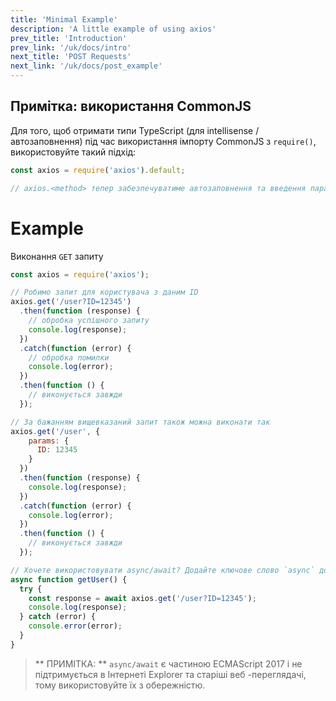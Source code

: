 ```yaml
---
title: 'Minimal Example'
description: 'A little example of using axios'
prev_title: 'Introduction'
prev_link: '/uk/docs/intro'
next_title: 'POST Requests'
next_link: '/uk/docs/post_example'
---
```


## Примітка: використання CommonJS
Для того, щоб отримати типи TypeScript (для intellisense / автозаповнення) під час використання імпорту CommonJS з `require()`, використовуйте такий підхід:

```js
const axios = require('axios').default;

// axios.<method> тепер забезпечуватиме автозаповнення та введення параметрів
```

# Example

Виконання `GET` запиту

```js
const axios = require('axios');

// Робимо запит для користувача з даним ID
axios.get('/user?ID=12345')
  .then(function (response) {
    // обробка успішного запиту
    console.log(response);
  })
  .catch(function (error) {
    // обробка помилки
    console.log(error);
  })
  .then(function () {
    // виконується завжди
  });

// За бажанням вищевказаний запит також можна виконати так
axios.get('/user', {
    params: {
      ID: 12345
    }
  })
  .then(function (response) {
    console.log(response);
  })
  .catch(function (error) {
    console.log(error);
  })
  .then(function () {
    // виконується завжди
  });  

// Хочете використовувати async/await? Додайте ключове слово `async` до своєї зовнішньої функції/методу.
async function getUser() {
  try {
    const response = await axios.get('/user?ID=12345');
    console.log(response);
  } catch (error) {
    console.error(error);
  }
}
```

> ** ПРИМІТКА: ** `async/await` є частиною ECMAScript 2017 і не підтримується в Інтернеті
> Explorer та старіші веб -переглядачі, тому використовуйте їх з обережністю.